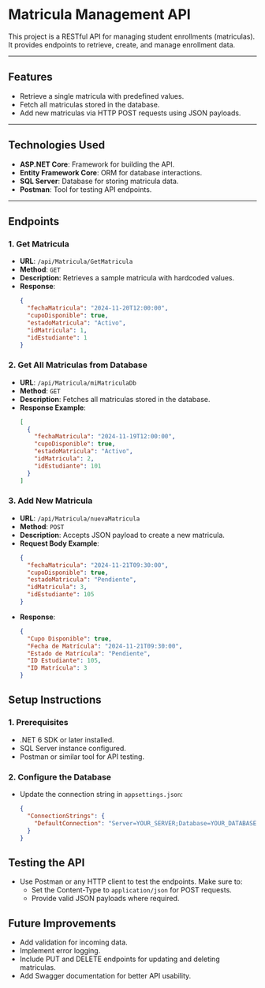﻿# **Matricula Management API**

This project is a RESTful API for managing student enrollments (matriculas). It provides endpoints to retrieve, create, and manage enrollment data.

---

## **Features**
- Retrieve a single matricula with predefined values.
- Fetch all matriculas stored in the database.
- Add new matriculas via HTTP POST requests using JSON payloads.

---

## **Technologies Used**
- **ASP.NET Core**: Framework for building the API.
- **Entity Framework Core**: ORM for database interactions.
- **SQL Server**: Database for storing matricula data.
- **Postman**: Tool for testing API endpoints.

---

## **Endpoints**
### **1. Get Matricula**
- **URL**: `/api/Matricula/GetMatricula`
- **Method**: `GET`
- **Description**: Retrieves a sample matricula with hardcoded values.
- **Response**:
  ```json
  {
    "fechaMatricula": "2024-11-20T12:00:00",
    "cupoDisponible": true,
    "estadoMatricula": "Activo",
    "idMatricula": 1,
    "idEstudiante": 1
  }

### **2. Get All Matriculas from Database**
- **URL**: `/api/Matricula/miMatriculaDb`
- **Method**: `GET`
- **Description**: Fetches all matriculas stored in the database.
- **Response Example**:
  ```json
  [
    {
      "fechaMatricula": "2024-11-19T12:00:00",
      "cupoDisponible": true,
      "estadoMatricula": "Activo",
      "idMatricula": 2,
      "idEstudiante": 101
    }
  ]

### **3. Add New Matricula**
- **URL**: `/api/Matricula/nuevaMatricula`
- **Method**: `POST`
- **Description**: Accepts JSON payload to create a new matricula.
- **Request Body Example**:
  ```json
  {
    "fechaMatricula": "2024-11-21T09:30:00",
    "cupoDisponible": true,
    "estadoMatricula": "Pendiente",
    "idMatricula": 3,
    "idEstudiante": 105
  }
  
- **Response**:
  ```json
  {
    "Cupo Disponible": true,
    "Fecha de Matrícula": "2024-11-21T09:30:00",
    "Estado de Matrícula": "Pendiente",
    "ID Estudiante": 105,
    "ID Matrícula": 3
  }

## **Setup Instructions**

### **1. Prerequisites**
- .NET 6 SDK or later installed.
- SQL Server instance configured.
- Postman or similar tool for API testing.


### **2. Configure the Database**
- Update the connection string in `appsettings.json`:
  ```json
  {
    "ConnectionStrings": {
      "DefaultConnection": "Server=YOUR_SERVER;Database=YOUR_DATABASE;Trusted_Connection=True;"
    }
  }

## **Testing the API**
- Use Postman or any HTTP client to test the endpoints. Make sure to:
  - Set the Content-Type to `application/json` for POST requests.
  - Provide valid JSON payloads where required.

## **Future Improvements**
- Add validation for incoming data.
- Implement error logging.
- Include PUT and DELETE endpoints for updating and deleting matriculas.
- Add Swagger documentation for better API usability.
